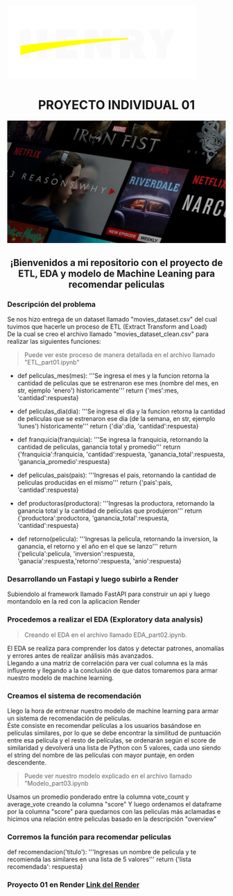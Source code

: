 ![Logo soy Henry](images/logo-henry-white-lg.png)

<h1 align="center"> PROYECTO INDIVIDUAL 01 </h1>

![Recomendación Peliculas](images/recommender-system-for-movie-recommendation.jpg)

<h2 align="center"> ¡Bienvenidos a mi repositorio con el proyecto de ETL, EDA y modelo de Machine Leaning para recomendar peliculas</h2>

### Descripción del problema

Se nos hizo entrega de un dataset llamado "movies_dataset.csv" del cual tuvimos que hacerle un proceso de ETL (Extract Transform and Load)<br>
De la cual se creo el archivo llamado "movies_dataset_clean.csv" para realizar las siguientes funciones: <br>
> Puede ver este proceso de manera detallada en el archivo llamado "ETL_part01.ipynb"
 - def peliculas_mes(mes): '''Se ingresa el mes y la funcion retorna la cantidad de peliculas que se estrenaron ese mes (nombre del mes, en str, ejemplo 'enero') historicamente''' return {'mes':mes, 'cantidad':respuesta}

 - def peliculas_dia(dia): '''Se ingresa el dia y la funcion retorna la cantidad de peliculas que se estrenaron ese dia (de la semana, en str, ejemplo 'lunes') historicamente''' return {'dia':dia, 'cantidad':respuesta}

 - def franquicia(franquicia): '''Se ingresa la franquicia, retornando la cantidad de peliculas, ganancia total y promedio''' return {'franquicia':franquicia, 'cantidad':respuesta, 'ganancia_total':respuesta, 'ganancia_promedio':respuesta}

 - def peliculas_pais(pais): '''Ingresas el pais, retornando la cantidad de peliculas producidas en el mismo''' return {'pais':pais, 'cantidad':respuesta}

 - def productoras(productora): '''Ingresas la productora, retornando la ganancia total y la cantidad de peliculas que produjeron''' return {'productora':productora, 'ganancia_total':respuesta, 'cantidad':respuesta}

 - def retorno(pelicula): '''Ingresas la pelicula, retornando la inversion, la ganancia, el retorno y el año en el que se lanzo''' return {'pelicula':pelicula, 'inversion':respuesta, 'ganacia':respuesta,'retorno':respuesta, 'anio':respuesta}

### Desarrollando un Fastapi y luego subirlo a Render
Subiendolo al framework llamado FastAPI para construir un api y luego montandolo en la red con la aplicacion Render

### Procedemos a realizar el EDA (Exploratory data analysis)

> Creando el EDA en el archivo llamado EDA_part02.ipynb. <br> 

El EDA se realiza para comprender los datos y detectar patrones, anomalías y errores antes de realizar análisis más avanzados. <br>
Llegando a una matriz de correlación para ver cual columna es la más influyente y llegando a la conclusión de que datos tomaremos para armar nuestro modelo de machine learning.

### Creamos el sistema de recomendación

Llego la hora de entrenar nuestro modelo de machine learning para armar un sistema de recomendación de películas. <br>
Éste consiste en recomendar películas a los usuarios basándose en películas similares, por lo que se debe encontrar la similitud de puntuación entre esa película y el resto de películas, se ordenarán según el score de similaridad y devolverá una lista de Python con 5 valores, cada uno siendo el string del nombre de las películas con mayor puntaje, en orden descendente. <br>
> Puede ver nuestro modelo explicado en el archivo llamado "Modelo_part03.ipynb<br>

Usamos un promedio ponderado entre la columna vote_count y average_vote creando la columna "score"
Y luego ordenamos el dataframe por la columna "score" para quedarnos con las peliculas más aclamadas e hicimos una relación entre peliculas basado en la descripción "overview"

### Corremos la función para recomendar peliculas
def recomendacion('titulo'): '''Ingresas un nombre de pelicula y te recomienda las similares en una lista de 5 valores''' return {'lista recomendada': respuesta}

### Proyecto 01 en Render [Link del Render](https://proyecto-individual-mauro.onrender.com/docs)
